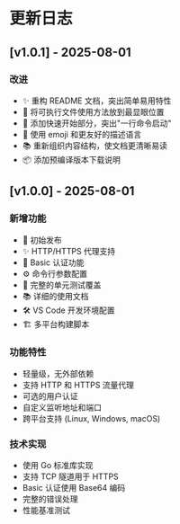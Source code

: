 # 更新日志

## [v1.0.1] - 2025-08-01

### 改进
- ✨ 重构 README 文档，突出简单易用特性
- 🎯 将可执行文件使用方法放到最显眼位置
- 📖 添加快速开始部分，突出"一行命令启动"
- 🎨 使用 emoji 和更友好的描述语言
- 📚 重新组织内容结构，使文档更清晰易读
- 📦 添加预编译版本下载说明

## [v1.0.0] - 2025-08-01

### 新增功能
- 🎉 初始发布
- ✨ HTTP/HTTPS 代理支持
- 🔐 Basic 认证功能
- ⚙️ 命令行参数配置
- 🧪 完整的单元测试覆盖
- 📚 详细的使用文档
- 🛠️ VS Code 开发环境配置
- 🏗️ 多平台构建脚本

### 功能特性
- 轻量级，无外部依赖
- 支持 HTTP 和 HTTPS 流量代理
- 可选的用户认证
- 自定义监听地址和端口
- 跨平台支持 (Linux, Windows, macOS)

### 技术实现
- 使用 Go 标准库实现
- 支持 TCP 隧道用于 HTTPS
- Basic 认证使用 Base64 编码
- 完整的错误处理
- 性能基准测试
